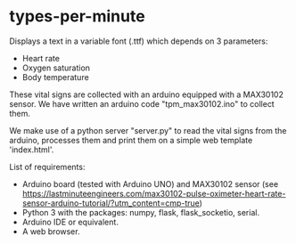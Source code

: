 # types-per-minute

Displays a text in a variable font (.ttf) which depends on 3 parameters:
- Heart rate
- Oxygen saturation
- Body temperature

These vital signs are collected with an arduino equipped with a MAX30102 sensor. We have written an arduino code "tpm_max30102.ino" to collect them.

We make use of a python server "server.py" to read the vital signs from the arduino, processes them 
and print them on a simple web template 'index.html'.

List of requirements:
- Arduino board (tested with Arduino UNO) and MAX30102 sensor (see https://lastminuteengineers.com/max30102-pulse-oximeter-heart-rate-sensor-arduino-tutorial/?utm_content=cmp-true)
- Python 3 with the packages: numpy, flask, flask_socketio, serial.
- Arduino IDE or equivalent.
- A web browser.
